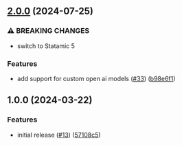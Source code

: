 ## [2.0.0](https://github.com/21stdigital/statamic-aida/compare/1.0.0...2.0.0) (2024-07-25)


### ⚠ BREAKING CHANGES

* switch to Statamic 5

### Features

* add support for custom open ai models ([#33](https://github.com/21stdigital/statamic-aida/issues/33)) ([b98e6f1](https://github.com/21stdigital/statamic-aida/commit/b98e6f1ae050c8b806873022a2b52d2f642ca19c))

## 1.0.0 (2024-03-22)


### Features

* initial release ([#13](https://github.com/21stdigital/statamic-aida/issues/13)) ([57108c5](https://github.com/21stdigital/statamic-aida/commit/57108c535327eb8363e7e493b44128099ce7a47b))
